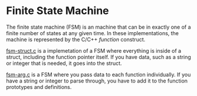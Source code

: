 # Finite State Machine

The finite state machine (FSM) is an machine that can be in exactly one of a finite 
number of states at any given time. In these implementations, the machine is 
represented by the C/C++ *function* construct. 

[fsm-struct.c](https://github.com/ADBeveridge/computation-models/blob/main/fsm-struct.c) 
is a implemetation of a FSM where everything is inside of a struct, including 
the function pointer itself. If you have data, such as a string or integer that 
is needed, it goes into the struct.

[fsm-arg.c](https://github.com/ADBeveridge/computation-models/blob/main/fsm-arg.c) 
is a FSM where you pass data to each function individually. If you have a string 
or integer to parse through, you have to add it to the function prototypes and 
definitions.

